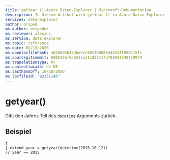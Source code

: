 ```yaml
---
title: getYear ()-Azure Daten-Explorer | Microsoft-Dokumentation
description: In diesem Artikel wird getYear () in Azure Daten-Explorer beschrieben.
services: data-explorer
author: orspod
ms.author: orspodek
ms.reviewer: alexans
ms.service: data-explorer
ms.topic: reference
ms.date: 02/13/2020
ms.openlocfilehash: a820d05b453be7cc991f8068644d33ff990115fc
ms.sourcegitcommit: 608539af6ab511aa11d82c17b782641340fc8974
ms.translationtype: MT
ms.contentlocale: de-DE
ms.lasthandoff: 10/20/2020
ms.locfileid: "92251146"
---
```

# <a name="getyear"></a>getyear()

Gibt den Jahres Teil des `datetime` Arguments zurück.

## <a name="example"></a>Beispiel

```kusto
T
| extend year = getyear(datetime(2015-10-12))
// year == 2015
```